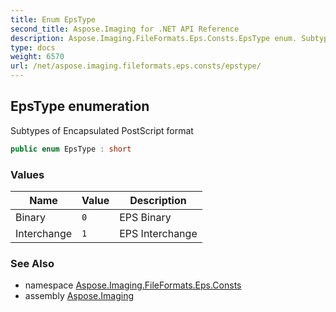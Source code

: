 ```yaml
---
title: Enum EpsType
second_title: Aspose.Imaging for .NET API Reference
description: Aspose.Imaging.FileFormats.Eps.Consts.EpsType enum. Subtypes of Encapsulated PostScript format
type: docs
weight: 6570
url: /net/aspose.imaging.fileformats.eps.consts/epstype/
---
```

## EpsType enumeration

Subtypes of Encapsulated PostScript format

```csharp
public enum EpsType : short
```

### Values

| Name | Value | Description |
| --- | --- | --- |
| Binary | `0` | EPS Binary |
| Interchange | `1` | EPS Interchange |

### See Also

* namespace [Aspose.Imaging.FileFormats.Eps.Consts](../../aspose.imaging.fileformats.eps.consts/)
* assembly [Aspose.Imaging](../../)


